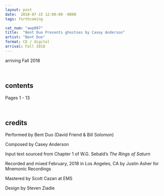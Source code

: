 ```yaml
---
layout: post
date:  2018-07-15 12:00:00 -0800
tags: forthcoming

cat_num: "awp007"
title:  "Bent Duo Presents ghostses by Casey Anderson"
artist: "Bent Duo"
format: CD / digital
arrival: Fall 2018
---
```


arriving Fall 2018

<br/>

## contents

Pages 1 - 13

<br/>

## credits

Performed by Bent Duo (David Friend & Bill Solomon)

Composed by Casey Anderson

Input text sourced from Chapter 1 of W.G. Sebald’s *The Rings of Saturn*

Recorded and mixed February, 2018 in Los Angeles, CA by Justin Asher for Mnemonic Recordings

Mastered by Scott Cazan at EMS

Design by Steven Ziadie
